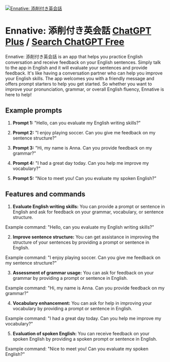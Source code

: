 
[![Ennative: 添削付き英会話](https://files.oaiusercontent.com/file-hwTL52mSwtHYZH1Vi5qWlQTh?se=2123-10-20T14%3A17%3A06Z&sp=r&sv=2021-08-06&sr=b&rscc=max-age%3D31536000%2C%20immutable&rscd=attachment%3B%20filename%3DEnnative400.png&sig=xIeLepUWK7HdBPeWoY0gkHynHC3Zm9F60YtySXgfTjQ%3D)](https://chat.openai.com/g/g-w7uyap0Bp-ennative-tian-xue-fu-kiying-hui-hua)

# Ennative: 添削付き英会話 [ChatGPT Plus](https://chat.openai.com/g/g-w7uyap0Bp-ennative-tian-xue-fu-kiying-hui-hua) / [Search ChatGPT Free](https://gptcall.net/index.html#/?search=Ennative%3A%20%E6%B7%BB%E5%89%8A%E4%BB%98%E3%81%8D%E8%8B%B1%E4%BC%9A%E8%A9%B1)

Ennative: 添削付き英会話 is an app that helps you practice English conversation and receive feedback on your English sentences. Simply talk to the app in English and it will evaluate your sentences and provide feedback. It's like having a conversation partner who can help you improve your English skills. The app welcomes you with a friendly message and offers prompt starters to help you get started. So whether you want to improve your pronunciation, grammar, or overall English fluency, Ennative is here to help!

## Example prompts

1. **Prompt 1:** "Hello, can you evaluate my English writing skills?"

2. **Prompt 2:** "I enjoy playing soccer. Can you give me feedback on my sentence structure?"

3. **Prompt 3:** "Hi, my name is Anna. Can you provide feedback on my grammar?"

4. **Prompt 4:** "I had a great day today. Can you help me improve my vocabulary?"

5. **Prompt 5:** "Nice to meet you! Can you evaluate my spoken English?"


## Features and commands

1. **Evaluate English writing skills:** You can provide a prompt or sentence in English and ask for feedback on your grammar, vocabulary, or sentence structure.

Example command: "Hello, can you evaluate my English writing skills?"

2. **Improve sentence structure:** You can get assistance in improving the structure of your sentences by providing a prompt or sentence in English.

Example command: "I enjoy playing soccer. Can you give me feedback on my sentence structure?"

3. **Assessment of grammar usage:** You can ask for feedback on your grammar by providing a prompt or sentence in English.

Example command: "Hi, my name is Anna. Can you provide feedback on my grammar?"

4. **Vocabulary enhancement:** You can ask for help in improving your vocabulary by providing a prompt or sentence in English.

Example command: "I had a great day today. Can you help me improve my vocabulary?"

5. **Evaluation of spoken English:** You can receive feedback on your spoken English by providing a spoken prompt or sentence in English.

Example command: "Nice to meet you! Can you evaluate my spoken English?"


